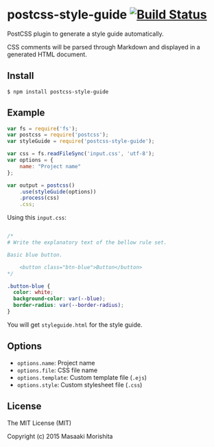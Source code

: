 # postcss-style-guide [![Build Status](https://travis-ci.org/morishitter/postcss-style-guide.svg)](https://travis-ci.org/morishitter/postcss-style-guide)

PostCSS plugin to generate a style guide automatically.

CSS comments will be parsed through Markdown and displayed in a generated HTML document.

## Install

```shell
$ npm install postcss-style-guide
```

## Example

```js
var fs = require('fs');
var postcss = require('postcss');
var styleGuide = require('postcss-style-guide');

var css = fs.readFileSync('input.css', 'utf-8');
var options = {
    name: "Project name"
};

var output = postcss()
    .use(styleGuide(options))
    .process(css)
    .css;
```

Using this `input.css`:

```css

/*
# Write the explanatory text of the bellow rule set.

Basic blue button.

    <button class="btn-blue">Button</button>
*/

.button-blue {
  color: white;
  background-color: var(--blue);
  border-radius: var(--border-radius);
}
```

You will get `styleguide.html` for the style guide.

## Options

- `options.name`: Project name
- `options.file`: CSS file name
- `options.template`: Custom template file (`.ejs`)
- `options.style`: Custom stylesheet file (`.css`)

## License

The MIT License (MIT)

Copyright (c) 2015 Masaaki Morishita
